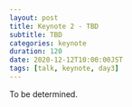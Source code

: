 ```yaml
---
layout: post
title: Keynote 2 - TBD
subtitle: TBD
categories: keynote
duration: 120
date: 2020-12-12T10:00:00JST
tags: [talk, keynote, day3]
---
```


To be determined.
